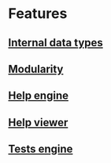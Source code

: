 # Features 

## [Internal data types](TYPES.md)

## [Modularity](MODULARITY.md)

## [Help engine](HELPENGINE.md)

## [Help viewer](HELPVIEWER.md)

## [Tests engine](TESTSENGINE.md)
